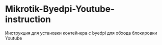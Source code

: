 # Mikrotik-Byedpi-Youtube-instruction
Инструкция для установки контейнера с byedpi для обхода блокировки Youtube
